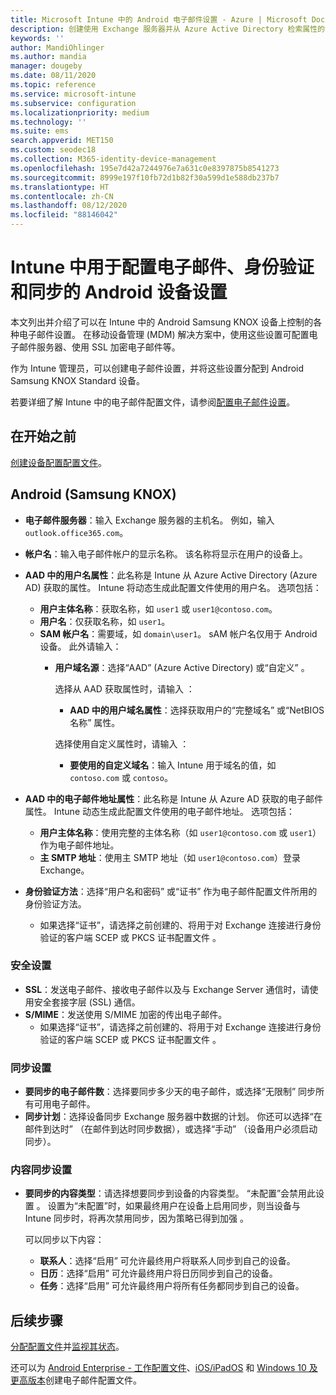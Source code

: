 ```yaml
---
title: Microsoft Intune 中的 Android 电子邮件设置 - Azure | Microsoft Docs
description: 创建使用 Exchange 服务器并从 Azure Active Directory 检索属性的设备配置电子邮件配置文件。 在 Android Samsung KNOX 设备上，使用 Microsoft Intune 启用 SSL 或 SMIME、通过证书或用户名/密码验证用户身份，以及同步电子邮件和日程安排。
keywords: ''
author: MandiOhlinger
ms.author: mandia
manager: dougeby
ms.date: 08/11/2020
ms.topic: reference
ms.service: microsoft-intune
ms.subservice: configuration
ms.localizationpriority: medium
ms.technology: ''
ms.suite: ems
search.appverid: MET150
ms.custom: seodec18
ms.collection: M365-identity-device-management
ms.openlocfilehash: 195e7d42a7244976e7a631c0e8397875b8541273
ms.sourcegitcommit: 8999e197f10fb72d1b82f30a599d1e588db237b7
ms.translationtype: HT
ms.contentlocale: zh-CN
ms.lasthandoff: 08/12/2020
ms.locfileid: "88146042"
---
```

# <a name="android-device-settings-to-configure-email-authentication-and-synchronization-in-intune"></a>Intune 中用于配置电子邮件、身份验证和同步的 Android 设备设置

本文列出并介绍了可以在 Intune 中的 Android Samsung KNOX 设备上控制的各种电子邮件设置。 在移动设备管理 (MDM) 解决方案中，使用这些设置可配置电子邮件服务器、使用 SSL 加密电子邮件等。

作为 Intune 管理员，可以创建电子邮件设置，并将这些设置分配到 Android Samsung KNOX Standard 设备。

若要详细了解 Intune 中的电子邮件配置文件，请参阅[配置电子邮件设置](email-settings-configure.md)。

## <a name="before-you-begin"></a>在开始之前

[创建设备配置配置文件](email-settings-configure.md)。

## <a name="android-samsung-knox"></a>Android (Samsung KNOX)

- **电子邮件服务器**：输入 Exchange 服务器的主机名。 例如，输入 `outlook.office365.com`。
- **帐户名**：输入电子邮件帐户的显示名称。 该名称将显示在用户的设备上。
- **AAD 中的用户名属性**：此名称是 Intune 从 Azure Active Directory (Azure AD) 获取的属性。 Intune 将动态生成此配置文件使用的用户名。 选项包括：
  - **用户主体名称**：获取名称，如 `user1` 或 `user1@contoso.com`。
  - **用户名**：仅获取名称，如 `user1`。
  - **SAM 帐户名**：需要域，如 `domain\user1`。 sAM 帐户名仅用于 Android 设备。 此外请输入：  
    - **用户域名源**：选择“AAD”  (Azure Active Directory) 或“自定义”  。

      选择从 AAD 获取属性时，请输入  ：
      - **AAD 中的用户域名属性**：选择获取用户的“完整域名”  或“NetBIOS 名称”  属性。

      选择使用自定义属性时，请输入  ：
      - **要使用的自定义域名**：输入 Intune 用于域名的值，如 `contoso.com` 或 `contoso`。

- **AAD 中的电子邮件地址属性**：此名称是 Intune 从 Azure AD 获取的电子邮件属性。 Intune 动态生成此配置文件使用的电子邮件地址。 选项包括：
  - **用户主体名称**：使用完整的主体名称（如 `user1@contoso.com` 或 `user1`）作为电子邮件地址。
  - **主 SMTP 地址**：使用主 SMTP 地址（如 `user1@contoso.com`）登录 Exchange。

- **身份验证方法**：选择“用户名和密码”  或“证书”  作为电子邮件配置文件所用的身份验证方法。
  - 如果选择“证书”，请选择之前创建的、将用于对 Exchange 连接进行身份验证的客户端 SCEP 或 PKCS 证书配置文件  。

### <a name="security-settings"></a>安全设置

- **SSL**：发送电子邮件、接收电子邮件以及与 Exchange Server 通信时，请使用安全套接字层 (SSL) 通信。
- **S/MIME**：发送使用 S/MIME 加密的传出电子邮件。
  - 如果选择“证书”，请选择之前创建的、将用于对 Exchange 连接进行身份验证的客户端 SCEP 或 PKCS 证书配置文件  。

### <a name="synchronization-settings"></a>同步设置

- **要同步的电子邮件数**：选择要同步多少天的电子邮件，或选择“无限制”  同步所有可用电子邮件。
- **同步计划**：选择设备同步 Exchange 服务器中数据的计划。 你还可以选择“在邮件到达时”  （在邮件到达时同步数据），或选择“手动”  （设备用户必须启动同步）。

### <a name="content-sync-settings"></a>内容同步设置

- **要同步的内容类型**：请选择想要同步到设备的内容类型。 “未配置”会禁用此设置  。 设置为“未配置”时，如果最终用户在设备上启用同步，则当设备与 Intune 同步时，将再次禁用同步，因为策略已得到加强  。 

  可以同步以下内容：  
  - **联系人**：选择“启用”  可允许最终用户将联系人同步到自己的设备。
  - **日历**：选择“启用”  可允许最终用户将日历同步到自己的设备。
  - **任务**：选择“启用”  可允许最终用户将所有任务都同步到自己的设备。

## <a name="next-steps"></a>后续步骤

[分配配置文件](device-profile-assign.md)并[监视其状态](device-profile-monitor.md)。

还可以为 [Android Enterprise - 工作配置文件](email-settings-android-enterprise.md)、[iOS/iPadOS](email-settings-ios.md) 和 [Windows 10 及更高版本](email-settings-windows-10.md)创建电子邮件配置文件。
